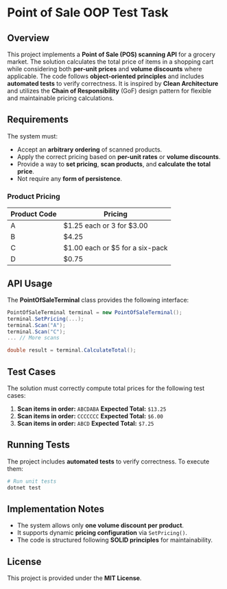 # Point of Sale OOP Test Task

## Overview

This project implements a **Point of Sale (POS) scanning API** for a grocery market. The solution calculates the total price of items in a shopping cart while considering both **per-unit prices** and **volume discounts** where applicable. The code follows **object-oriented principles** and includes **automated tests** to verify correctness. It is inspired by **Clean Architecture** and utilizes the **Chain of Responsibility** (GoF) design pattern for flexible and maintainable pricing calculations.

## Requirements

The system must:

- Accept an **arbitrary ordering** of scanned products.
- Apply the correct pricing based on **per-unit rates** or **volume discounts**.
- Provide a way to **set pricing**, **scan products**, and **calculate the total price**.
- Not require any **form of persistence**.

### Product Pricing

| Product Code | Pricing                           |
| ------------ | --------------------------------- |
| A            | $1.25 each or 3 for $3.00       |
| B            | $4.25                            |
| C            | $1.00 each or $5 for a six-pack |
| D            | $0.75                            |

## API Usage

The **PointOfSaleTerminal** class provides the following interface:

```csharp
PointOfSaleTerminal terminal = new PointOfSaleTerminal();
terminal.SetPricing(...);
terminal.Scan("A");
terminal.Scan("C");
... // More scans

double result = terminal.CalculateTotal();
```

## Test Cases

The solution must correctly compute total prices for the following test cases:

1. **Scan items in order:** `ABCDABA`   **Expected Total:** `$13.25`
2. **Scan items in order:** `CCCCCCC`   **Expected Total:** `$6.00`
3. **Scan items in order:** `ABCD`   **Expected Total:** `$7.25`

## Running Tests

The project includes **automated tests** to verify correctness. To execute them:

```sh
# Run unit tests
dotnet test
```

## Implementation Notes

- The system allows only **one volume discount per product**.
- It supports dynamic **pricing configuration** via `SetPricing()`.
- The code is structured following **SOLID principles** for maintainability.

## License

This project is provided under the **MIT License**.
